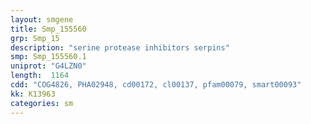 ```yaml
---
layout: smgene
title: Smp_155560
grp: Smp_15
description: "serine protease inhibitors serpins"
smp: Smp_155560.1
uniprot: "G4LZN0"
length:  1164
cdd: "COG4826, PHA02948, cd00172, cl00137, pfam00079, smart00093"
kk: K13963
categories: sm
---
```

